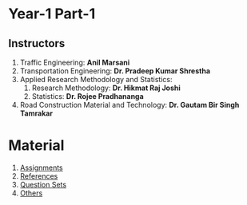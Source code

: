 # Year-1 Part-1

## Instructors
1. Traffic Engineering: **Anil Marsani**
2. Transportation Engineering: **Dr. Pradeep Kumar Shrestha**
3. Applied Research Methodology and Statistics:
   1. Research Methodology: **Dr. Hikmat Raj Joshi**
   2. Statistics: **Dr. Rojee Pradhananga**
5. Road Construction Material and Technology: **Dr. Gautam Bir Singh Tamrakar**

# Material
1. [Assignments](https://drive.google.com/drive/folders/1STdMWOS62BKT1naUXBIk1KfkC5xm4g6v?usp=sharing)
2. [References](https://drive.google.com/drive/folders/1VMSlpMmKj9ypfERMeXstWgy3Pgj1zLJ9?usp=sharing)
3. [Question Sets](https://github.com/pragyanone/MSTrE2079/tree/main/Year-1%20Part-1/Question%20Sets)
4. [Others](https://drive.google.com/drive/folders/1w2rYBruCJsvbGDuM2YoKFEi5M0lnm0Nm?usp=sharing)
